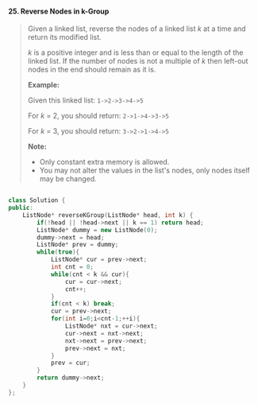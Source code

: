 #### 25. Reverse Nodes in k-Group

> Given a linked list, reverse the nodes of a linked list *k* at a time and return its modified list.
>
> *k* is a positive integer and is less than or equal to the length of the linked list. If the number of nodes is not a multiple of *k* then left-out nodes in the end should remain as it is.
>
> 
>
> **Example:**
>
> Given this linked list: `1->2->3->4->5`
>
> For *k* = 2, you should return: `2->1->4->3->5`
>
> For *k* = 3, you should return: `3->2->1->4->5`
>
> **Note:**
>
> - Only constant extra memory is allowed.
> - You may not alter the values in the list's nodes, only nodes itself may be changed.



```c++

class Solution {
public:
    ListNode* reverseKGroup(ListNode* head, int k) {
        if(!head || !head->next || k == 1) return head;
        ListNode* dummy = new ListNode(0);
        dummy->next = head;
        ListNode* prev = dummy;
        while(true){
            ListNode* cur = prev->next;
            int cnt = 0;
            while(cnt < k && cur){
                cur = cur->next;
                cnt++;
            }
            if(cnt < k) break;
            cur = prev->next;
            for(int i=0;i<cnt-1;++i){
                ListNode* nxt = cur->next;
                cur->next = nxt->next;
                nxt->next = prev->next;
                prev->next = nxt;
            }
            prev = cur;
        }
        return dummy->next;
    }
};
```

#### 


